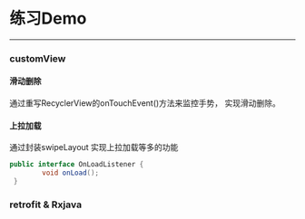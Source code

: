 # 练习Demo
---

### customView
#### 滑动删除
通过重写RecyclerView的onTouchEvent()方法来监控手势， 实现滑动删除。
#### 上拉加载
通过封装swipeLayout 实现上拉加载等多的功能

```java
public interface OnLoadListener { 
        void onLoad(); 
 }
```
### retrofit & Rxjava
